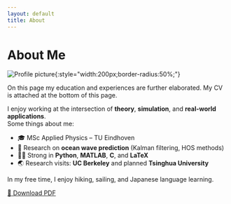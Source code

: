 ```yaml
---
layout: default
title: About
---
```


# About Me

![Profile picture](assets/images/profile.jpg){:style="width:200px;border-radius:50%;"}

On this page my education and experiences are further elaborated. My CV is attached at the bottom of this page.


I enjoy working at the intersection of **theory**, **simulation**, and **real-world applications**.  
Some things about me:

- 🎓 MSc Applied Physics – TU Eindhoven
- 🌊 Research on **ocean wave prediction** (Kalman filtering, HOS methods)
- 🧑‍💻 Strong in **Python**, **MATLAB**, **C**, and **LaTeX**
- 🌏 Research visits: **UC Berkeley** and planned **Tsinghua University**

In my free time, I enjoy hiking, sailing, and Japanese language learning.

  
[📄 Download PDF](assets/Lars_ten_Hacken_CV.pdf)

<script type="module">
  import { CreateMLCEngine, prebuiltAppConfig } from "https://esm.run/@mlc-ai/web-llm@0.2.79";

  // --- DOM helpers ---
  const logEl = document.getElementById("llm-log");
  const statusEl = document.getElementById("llm-status");
  const qEl = document.getElementById("llm-q");
  const sendBtn = document.getElementById("llm-send");
  const add = (who, text) => {
    const d = document.createElement("div");
    d.textContent = `${who}: ${text}`;
    logEl.appendChild(d);
    logEl.scrollTop = logEl.scrollHeight;
  };

  if (!("gpu" in navigator)) {
    add("Error", "WebGPU not available. Use latest Chrome/Edge via HTTPS.");
    throw new Error("No WebGPU");
  }

  // --- Load profile context from JSON ---
  const BASE = "{{ site.baseurl }}" || "";
  let PROFILE = { bio: "", highlights: [], projects: [] };
  try {
    const resp = await fetch(`${BASE}/assets/about.json`, { cache: "no-store" });
    if (!resp.ok) throw new Error(`HTTP ${resp.status}`);
    PROFILE = await resp.json();
  } catch (e) {
    add("Error", "Could not load /assets/about.json");
    console.error(e);
  }

  const PROFILE_CONTEXT = `BIO: ${PROFILE.bio}
HIGHLIGHTS: ${PROFILE.highlights?.join("; ")}
PROJECTS: ${(PROFILE.projects||[]).map(p => `${p.title}: ${p.desc}`).join(" | ")}`;

  // --- Pick a small instruct model ---
  const models = prebuiltAppConfig.model_list || [];
  const instruct = models.filter(m => /Instruct/.test(m.model_id))
                         .sort((a,b) => (a.vram_required_mb||1e9) - (b.vram_required_mb||1e9));
  const MODEL_ID = (instruct[0]?.model_id) || (models[0]?.model_id);
  if (!MODEL_ID) {
    add("Error", "No prebuilt models available.");
    throw new Error("No models");
  }

  const initProgressCallback = (p) => {
    statusEl.textContent = p.text + (p.url ? " :: " + p.url : "");
  };

  let engine;
  try {
    statusEl.textContent = `Loading model: ${MODEL_ID} …`;
    engine = await CreateMLCEngine(MODEL_ID, { initProgressCallback, wasmNumThreads: 1, gpuMemoryUtility: 0.9 });
    statusEl.textContent = `Model ready: ${MODEL_ID}`;
  } catch (e) {
    console.error("Model load failed", e);
    add("Error", "Model load failed.");
    throw e;
  }

  // --- Ask helper with context ---
  async function ask(q) {
    const sys = `You are a helpful assistant that ONLY answers about Lars using the PROFILE CONTEXT.
If the question is unrelated, briefly say you only answer about Lars.
### PROFILE CONTEXT
${PROFILE_CONTEXT}`;
    const out = await engine.chat.completions.create({
      messages: [
        { role: "system", content: sys },
        { role: "user", content: q }
      ],
      temperature: 0.2,
      max_tokens: 256
    });
    return out.choices[0].message.content;
  }

  // --- UI wiring ---
  async function handleSend() {
    const q = qEl.value.trim();
    if (!q) return;
    add("You", q);
    qEl.value = "";
    statusEl.textContent = "Thinking…";
    try {
      add("Bot", await ask(q));
    } catch (e) {
      console.error(e);
      add("Error", "Generation error.");
    } finally {
      statusEl.textContent = "";
    }
  }
  sendBtn.addEventListener("click", handleSend);
  qEl.addEventListener("keydown", ev => { if (ev.key === "Enter") handleSend(); });

  add("System", `Loaded ${MODEL_ID} with context. Ask me something!`);
</script>
